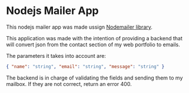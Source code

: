 # Nodejs Mailer App

This nodejs mailer app was made ussign [Nodemailer library](https://nodemailer.com/about/).

This application was made with the intention of providing a backend that will convert json from the contact section of my web portfolio to emails.

The parameters it takes into account are:

```json
{ "name": "string", "email": "string", "message": "string" }
```

The backend is in charge of validating the fields and sending them to my mailbox. If they are not correct, return an error 400.
